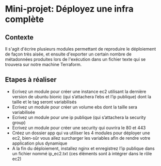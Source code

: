# Mini-projet: Déployez une infra complète

## Contexte
Il s'agit d'écrire plusieurs modules permettant de reproduire le déploiement de façon très aisée, 
et ensuite d'exporter un certain nombre de métadonnées produites lors de l'exécution dans un fichier texte qui se trouvera sur notre machine Terraform.

## Etapes à réaliser

- Ecrivez un module pour créer une instance ec2 utilisant la dernière version de ubuntu bionic (qui
s’attachera l’ebs et l’ip publique) dont la taille et le tag seront variabilisés
- Ecrivez un module pour créer un volume ebs dont la taille sera variabilisée
- Ecrivez un module pour une ip publique (qui s’attachera la security group)
- Ecrivez un module pour créer une security qui ouvrira le 80 et 443
- Créez un dossier app qui va utiliser les 4 modules pour déployer une ec2, bien-sûr vous allez surcharger
les variables afin de rendre votre application plus dynamique
- A la fin du déploiement, installez nginx et enregistrez l’ip publique dans un fichier nommé ip_ec2.txt (ces
éléments sont à intégrer dans le rôle ec2)
